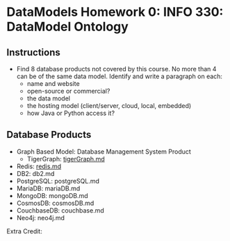 # DataModels Homework 0: INFO 330: DataModel Ontology

## Instructions
* Find 8 database products not covered by this course. No more than 4 can be of the same data model. Identify and write a paragraph on each:
    * name and website
    * open-source or commercial?
    * the data model
    * the hosting model (client/server, cloud, local, embedded)
    * how Java or Python access it?

## Database Products

* Graph Based Model: Database Management System Product
    * TigerGraph: [tigerGraph.md](tigerGraph.md)
* Redis: [redis.md](redis.md)
* DB2: db2.md
* PostgreSQL: postgreSQL.md
* MariaDB: mariaDB.md
* MongoDB: mongoDB.md
* CosmosDB: cosmosDB.md
* CouchbaseDB: couchbase.md
* Neo4j: neo4j.md

Extra Credit: 

